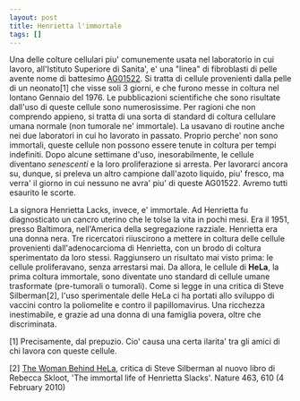 ```yaml
---
layout: post
title: Henrietta l'immortale
tags: []
---
```


Una delle colture cellulari piu' comunemente usata nel laboratorio in cui lavoro, all'Istituto Superiore di Sanita', e' una "linea" di fibroblasti di pelle avente nome di battesimo [AG01522](http://ccr.coriell.org/Sections/Search/Sample_Detail.aspx?Ref=AG01522&PgId=166). Si tratta di cellule provenienti dalla pelle di un neonato[1] che visse soli 3 giorni, e che furono messe in coltura nel lontano Gennaio del 1976. Le pubblicazioni scientifiche che sono risultate dall'uso di queste cellule sono numerosissime. Per ragioni che non comprendo appieno, si tratta di una sorta di standard di coltura cellulare umana normale (non tumorale ne' immortale). La usavano di routine anche nei due laboratori in cui ho lavorato in passato. Proprio perche' non sono immortali, queste cellule non possono essere tenute in coltura per tempi indefiniti. Dopo alcune settimane d'uso, inesorabilmente, le cellule diventano *senescenti* e la loro proliferazione si arresta. Per lavorarci ancora su, dunque, si preleva un altro campione dall'azoto liquido, piu' fresco, ma verra' il giorno in cui nessuno ne avra' piu' di queste AG01522. Avremo tutti esaurito le scorte.

La signora Henrietta Lacks, invece, e' immortale. Ad Henrietta fu diagnosticato un cancro uterino che le tolse la vita in pochi mesi. Era il 1951, presso Baltimora, nell'America della segregazione razziale. Henrietta era una donna nera. Tre ricercatori riiuscirono a mettere in coltura delle cellule provenienti dall'adenocarcioma di Henrietta, con un brodo di coltura sperimentato da loro stessi. Raggiunsero un risultato mai visto prima: le cellule proliferavano, senza arrestarsi mai. Da allora, le cellule di **HeLa**, la prima coltura immortale, sono diventate uno standard di cellule umane trasformate (pre-tumorali o tumorali). Come si legge in una critica di Steve Silberman[2], l'uso sperimentale delle HeLa ci ha portati allo sviluppo di vaccini contro la poliomelite e contro il papillomavirus. Una ricchezza inestimabile, e grazie ad una donna di una famiglia povera, oltre che discriminata.

[1] Precisamente, dal prepuzio. Cio' causa una certa ilarita' tra gli amici di chi lavora con queste cellule.

[2] [The Woman Behind HeLa](http://dx.doi.org/10.1038/463610a), critica di Steve Silberman al nuovo libro di Rebecca Skloot, 'The immortal life of Henrietta Slacks'. Nature 463, 610 (4 February 2010)
